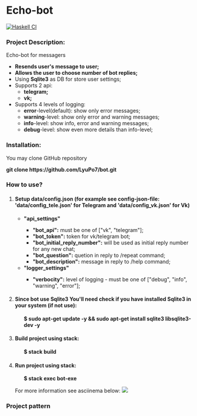 # Echo-bot

[![Haskell CI](https://github.com/LyuPo7/bot/actions/workflows/haskell.yml/badge.svg)](https://github.com/LyuPo7/bot/actions/workflows/haskell.yml)

<h3>Project Description:</h3>
    <p>Echo-bot for messagers</p>
    <ul>
        <li><b>Resends user's message to user;</b></li>
        <li><b>Allows the user to choose number of bot replies;</b></li>
        <li>Using <b>Sqlite3</b> as DB for store user settings;
        <li>Supports 2 api:
          <ul>
             <li><b>telegram;</b></li>
             <li><b>vk;</b></li>
            </ul>
        </li>
        <li>Supports 4 levels of logging:
            <ul>
                <li><b>error</b>-level(default): show only error messages;</li>
                <li><b>warning</b>-level: show only error and warning messages;</li>
                <li><b>info</b>-level: show info, error and warning messages;</li>
                <li><b>debug</b>-level: show even more details than info-level;</li>
            </ul>
        </li>
    </ul>

<h3>Installation:</h3>
    <p>You may clone GitHub repository</p>
        <p><b>git clone https://github.com/LyuPo7/bot.git</b></p>
 
<h3>How to use?</h3>
    <ol>
        <li> <h4>Setup data/config.json (for example see config-json-file: 'data/config_tele.json' for Telegram and 'data/config_vk.json' for Vk)</h4>
             <ul>
                 <li><b>"api_settings"</b></li>
                    <ul>
                        <li><b>"bot_api":</b> must be one of ["vk", "telegram"];</li>
                        <li><b>"bot_token":</b> token for vk/telegram bot;</li>
                        <li><b>"bot_initial_reply_number":</b> will be used as initial reply number for any new chat;</li>
                        <li><b>"bot_question":</b> quetion in reply to /repeat command;</li>
                        <li><b>"bot_description":</b> message in reply to /help command;</li> 
                    </ul>
             </ul>
            <ul>
                 <li><b>"logger_settings"</b></li>
                    <ul>
                        <li><b>"verbocity":</b> level of logging - must be one of ["debug", "info", "warning", "error"];</li>
                    </ul>
             </ul>
       </li>
       <li><h4>Since bot use Sqlite3 You'll need check if you have installed Sqlite3 in your system (if not use):</h4>
           <ul><b>$ sudo apt-get update -y && sudo apt-get install sqlite3 libsqlite3-dev -y</b>
           </ul>
       </li>
       <li><h4>Build project using <b>stack</b>:</h4>
           <ul><b>$ stack build</b>
           </ul>
       </li>
       <li><h4>Run project using <b>stack</b>:</h4>
           <ul><b>$ stack exec bot-exe</b>
           </ul>
               <p>For more information see asciinema below:
                  <a href="https://asciinema.org/a/444443" target="_blank"><img src="https://asciinema.org/a/444443.svg" /></a></b>
               </p>
           </ul>
       </li>
    </ol>
    <p>
    </ol>
<h3>Project pattern</h3>
